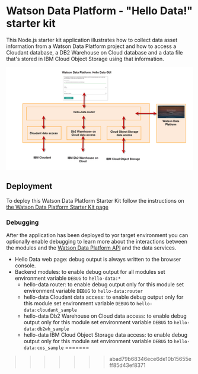 # Watson Data Platform - "Hello Data!" starter kit

This Node.js starter kit application illustrates how to collect data asset information from a Watson Data Platform project and how to access a Cloudant database, a DB2 Warehouse on Cloud database and a data file that's stored in IBM Cloud Object Storage using that information.

![overview](img/skit_overview.png)

## Deployment
To deploy this Watson Data Platform Starter Kit follow the instructions on [the Watson Data Platform Starter Kit page](https://dev-console.stage1.bluemix.net/developer/dataplatform/starter-kits)

### Debugging 
After the application has been deployed to yor target environment you can optionally enable debugging to learn more about the interactions between the modules and the [Watson Data Platform API](https://wdp-api-registry.mybluemix.net/api-explorer/) and the data services.
 * Hello Data web page: debug output is always written to the browser console.
 * Backend modules: to enable debug output for all modules set environment variable `DEBUG` to `hello-data:*`
   * hello-data router: to enable debug output only for this module set environment variable `DEBUG` to `hello-data:router`
   * hello-data Cloudant data access: to enable debug output only for this module set environment variable `DEBUG` to `hello-data:cloudant_sample`
   * hello-data Db2 Warehouse on Cloud data access: to enable debug output only for this module set environment variable `DEBUG` to `hello-data:db2wh_sample`
   * hello-data IBM Cloud Object Storage data access: to enable debug output only for this module set environment variable `DEBUG` to `hello-data:cos_sample`
=======
>>>>>>> abad79b68346ece6de10b15655eff85d43ef8371
